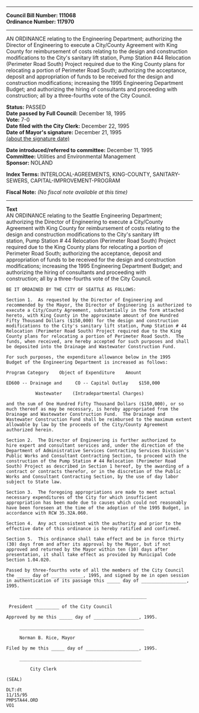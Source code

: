 * * * * *  
  
**Council Bill Number: [](#h0)[](#h2)111068**   
**Ordinance Number: 117970**  
  
* * * * *  
  
AN ORDINANCE relating to the Engineering Department; authorizing the Director of Engineering to execute a City/County Agreement with King County for reimbursement of costs relating to the design and construction modifications to the City's sanitary lift station, Pump Station \#44 Relocation (Perimeter Road South) Project required due to the King County plans for relocating a portion of Perimeter Road South; authorizing the acceptance, deposit and appropriation of funds to be received for the design and construction modifications; increasing the 1995 Engineering Department Budget; and authorizing the hiring of consultants and proceeding with construction; all by a three-fourths vote of the City Council.  
  
**Status:** PASSED   
**Date passed by Full Council:** December 18, 1995   
**Vote:** 7-0   
**Date filed with the City Clerk:** December 22, 1995   
**Date of Mayor's signature:** December 21, 1995   
[(about the signature date)](/~public/approvaldate.htm)   
  
  
**Date introduced/referred to committee:** December 11, 1995   
**Committee:** Utilities and Environmental Management   
**Sponsor:** NOLAND   
  
**Index Terms:** INTERLOCAL-AGREEMENTS, KING-COUNTY, SANITARY-SEWERS, CAPITAL-IMPROVEMENT-PROGRAM  
  
**Fiscal Note:** *(No fiscal note available at this time)*  
  
* * * * *  
  
**Text**  
    AN ORDINANCE relating to the Seattle Engineering Department;  
    authorizing the Director of Engineering to execute a City/County  
    Agreement with King County for reimbursement of costs relating to the  
    design and construction modifications to the City's sanitary lift  
    station, Pump Station # 44 Relocation (Perimeter Road South) Project  
    required due to the King County plans for relocating a portion of  
    Perimeter Road South; authorizing the acceptance, deposit and  
    appropriation of funds to be received for the design and construction  
    modifications; increasing the 1995 Engineering Department Budget; and  
    authorizing the hiring of consultants and proceeding with  
    construction; all by a three-fourths vote of the City Council.  
  
    BE IT ORDAINED BY THE CITY OF SEATTLE AS FOLLOWS:  
  
    Section 1.  As requested by the Director of Engineering and  
    recommended by the Mayor, the Director of Engineering is authorized to  
    execute a City/County Agreement, substantially in the form attached  
    hereto, with King County in the approximate amount of One Hundred  
    Fifty Thousand Dollars ($150,000) for the design and construction  
    modifications to the City's sanitary lift station, Pump Station # 44  
    Relocation (Perimeter Road South) Project required due to the King  
    County plans for relocating a portion of Perimeter Road South.  The  
    funds, when received, are hereby accepted for such purposes and shall  
    be deposited into the Drainage and Wastewater Construction Fund.  
  
    For such purposes, the expenditure allowance below in the 1995  
    Budget of the Engineering Department is increased as follows:  
  
    Program Category    Object of Expenditure    Amount  
  
    ED600 -- Drainage and     CO -- Capital Outlay    $150,000  
  
               Wastewater    (Intradepartmental Charges)  
  
    and the sum of One Hundred Fifty Thousand Dollars ($150,000), or so  
    much thereof as may be necessary, is hereby appropriated from the  
    Drainage and Wastewater Construction Fund.  The Drainage and  
    Wastewater Construction Fund shall be reimbursed to the maximum extent  
    allowable by law by the proceeds of the City/County Agreement  
    authorized herein.  
  
    Section 2.  The Director of Engineering is further authorized to  
    hire expert and consultant services and, under the direction of the  
    Department of Administrative Services Contracting Services Division's  
    Public Works and Consultant Contracting Section, to proceed with the  
    construction of the Pump Station # 44 Relocation (Perimeter Road  
    South) Project as described in Section 1 hereof, by the awarding of a  
    contract or contracts therefor, or in the discretion of the Public  
    Works and Consultant Contracting Section, by the use of day labor  
    subject to State law.  
  
    Section 3.  The foregoing appropriations are made to meet actual  
    necessary expenditures of the City for which insufficient  
    appropriation has been made due to causes which could not reasonably  
    have been foreseen at the time of the adoption of the 1995 Budget, in  
    accordance with RCW 35.32A.060.  
  
    Section 4.  Any act consistent with the authority and prior to the  
    effective date of this ordinance is hereby ratified and confirmed.  
  
    Section 5.  This ordinance shall take effect and be in force thirty  
    (30) days from and after its approval by the Mayor, but if not  
    approved and returned by the Mayor within ten (10) days after  
    presentation, it shall take effect as provided by Municipal Code  
    Section 1.04.020.  
  
    Passed by three-fourths vote of all the members of the City Council  
    the _____ day of ____________, 1995, and signed by me in open session  
    in authentication of its passage this _____ day of _________________,  
    1995.  
  
         ________________________________________________  
  
     President _________ of the City Council  
  
    Approved by me this _____ day of _________________, 1995.  
  
         _______________________________________________  
  
         Norman B. Rice, Mayor  
  
    Filed by me this _____ day of ____________________, 1995.  
  
         ______________________________________________  
  
             City Clerk  
  
    (SEAL)  
  
    DLT:dt  
    11/15/95  
    PMPSTA44.ORD  
    VO1  
